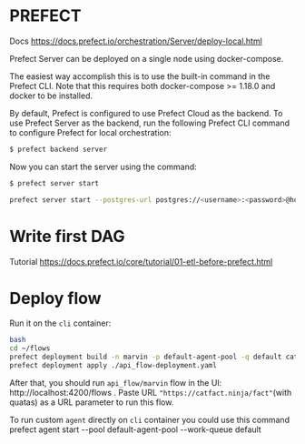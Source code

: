 # PREFECT

Docs https://docs.prefect.io/orchestration/Server/deploy-local.html

Prefect Server can be deployed on a single node using docker-compose.

The easiest way accomplish this is to use the built-in command in the Prefect CLI. Note that this requires both docker-compose >= 1.18.0 and docker to be installed.

By default, Prefect is configured to use Prefect Cloud as the backend. To use Prefect Server as the backend, run the following Prefect CLI command to configure Prefect for local orchestration:
``` bash
$ prefect backend server
```     
Now you can start the server using the command:
``` bash
$ prefect server start
```
``` bash
prefect server start --postgres-url postgres://<username>:<password>@hostname:<port>/<dbname>
```

# Write first DAG

Tutorial https://docs.prefect.io/core/tutorial/01-etl-before-prefect.html


# Deploy flow

Run it on the `cli` container:
```bash
bash
cd ~/flows
prefect deployment build -n marvin -p default-agent-pool -q default catfacts.py:api_flow
prefect deployment apply ./api_flow-deployment.yaml
```
After that, you should run `api_flow/marvin` flow in the UI: http://localhost:4200/flows .
Paste URL `"https://catfact.ninja/fact"`(with quatas) as a URL parameter to run this flow.

To run custom `agent` directly on `cli` container you could use this command 
prefect agent start --pool default-agent-pool --work-queue default